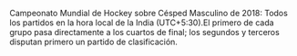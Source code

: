 Campeonato Mundial de Hockey sobre Césped Masculino de 2018: Todos los partidos en la hora local de la India (UTC+5:30).El primero de cada grupo pasa directamente a los cuartos de final; los segundos y terceros disputan primero un partido de clasificación.
